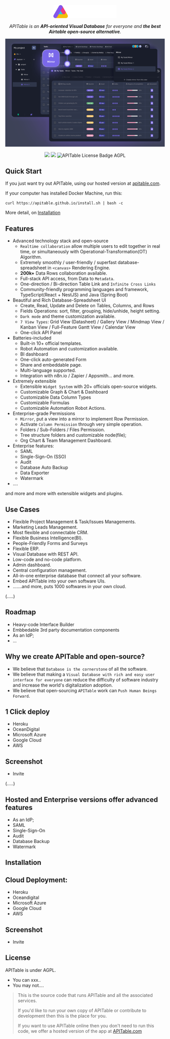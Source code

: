 
<p align="center">
    <img width="200" src="docs/static/logo.svg" alt="APITable Logo Image" />
</p>

<p align="center">
    <em>
        APITable is an <b>API-oriented Visual Database</b> for everyone and <b>the best Airtable open-source alternative</b>.
    </em>
</p>
<p align="center">
    <img src="docs/static/cover.png" alt="APITable Cover Image" />
</p>



<p align="center">
    <img src="https://img.shields.io/badge/TypeScript-007ACC?logo=typescript&logoColor=white" />
    <img src="https://img.shields.io/badge/Java-ED8B00?logo=spring&logoColor=white" />
    <img src="https://img.shields.io/badge/LICENSE-AGPL-ff69b4" alt="APITable License Badge AGPL" />
</p>

## Quick Start

If you just want try out APITable, using our hosted version at [apitable.com](https://apitable.com).

If your computer has installed Docker Machine, run this:

```
curl https://apitable.github.io/install.sh | bash -c
```

More detail, on [Installation](#installation)

## Features

- Advanced technology stack and open-source
    - `Realtime collaboration` allow multiple users to edit together in real time, or simultaneously with Operational-Transformation(OT) Algorithm.
    - Extremely smoothly / user-friendly / superfast database-spreadsheet in  `<canvas>` Rendering Engine.
    - **200k+** Data Rows collaboration available.
    - Full-stack API access, from Data to `Metadata`.
    - One-direction / Bi-direction Table Link and `Infinite Cross Links` 
    - Community-friendly programming languages and framework, TypeScript(React + NestJS) and Java (Spring Boot)
- Beautiful and Rich Database-Spreadsheet UI
    - Create, Read, Update and Delete on Tables, Columns, and Rows
    - Fields Operations: sort, filter, grouping, hide/unhide, height setting.
    - `Dark mode` and theme customization available.
    - `7 View Types`: Grid View (Datasheet) / Gallery View / Mindmap View /  Kanban View / Full-Feature Gantt View / Calendar View
    - One-click API Panel
- Batteries-included
    - Built-in 10+ official templates.
    - Robot Automation and customization available.
    - BI dashboard
    - One-click auto-generated Form
    - Share and embeddable page.
    - Multi-language supported.
    - Integration with n8n.io / Zapier / Appsmith... and more.
- Extremely extensible
    - Extensible `Widget System` with 20+ officials open-source widgets.
    - Customizable Graph & Chart & Dashboard
    - Customizable Data Column Types
    - Customizable Formulas
    - Customizable Automation Robot Actions.
- Enterprise-grade Permissions
    - `Mirror`, put a view into a mirror to implement Row Permission.
    - Activate `Column Permission` through very simple operation.
    - Folders / Sub-Folders / Files Permission.
    - Tree structure folders and customizable node(file);
    - Org Chart & Team Management Dashboard.
- Enterprise features:
    - SAML
    - Single-Sign-On (SSO)
    - Audit
    - Database Auto Backup
    - Data Exporter
    - Watermark
- ....

and more and more with extensible widgets and plugins.

## Use Cases

- Flexible Project Management & Task/Issues Managements.
- Marketing Leads Management. 
- Most flexible and connectable CRM.
- Flexible Business Intelligence(BI).
- People-Friendly Forms and Surveys
- Flexible ERP.
- Visual Database with REST API.
- Low-code and no-code platform.
- Admin dashboard.
- Central configuration management.
- All-in-one enterprise database that connect all your software.
- Embed APITable into your own software UIs.
- .......and more, puts 1000 softwares in your own cloud.

(.....)

## Roadmap

- Heavy-code Interface Builder
- Embbedable  3rd party documentation components
- As an IdP;
- ...

## Why we create APITable and open-source?

- We believe that `Database is the cornerstone` of all the software.
- We believe that making a `Visual Database with rich and easy user interface for everyone` can reduce the difficulty of software industry and increase the world's digitalization adoption.
- We believe that open-sourcing `APITable` work can `Push Human Beings Forward`.


## 1 Click deploy

- Heroku
- OceanDigital
- Microsoft Azure
- Google Cloud
- AWS


## Screenshot

- Invite

(.....)


## Hosted and Enterprise versions offer advanced features

- As an IdP;
- SAML
- Single-Sign-On
- Audit
- Database Backup
- Watermark



## Installation



## Cloud Deployment:

- Heroku
- Oceandigital
- Microsoft Azure
- Google Cloud
- AWS

## Screenshot

- Invite


## License

APITable is under AGPL.
- You can xxx..
- You may not....


> This is the source code that runs APITable and all the associated services. 
>
> If you'd like to run your own copy of APITable or contribute to development then this is the place for you.
>
> If you want to use APITable online then you don't need to run this code, we offer a hosted version of the app at [APITable.com](https://apitable.com)
